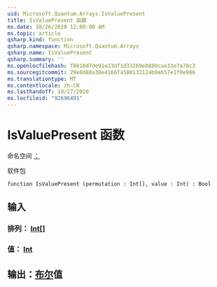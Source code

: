 ```yaml
---
uid: Microsoft.Quantum.Arrays.IsValuePresent
title: IsValuePresent 函数
ms.date: 10/26/2020 12:00:00 AM
ms.topic: article
qsharp.kind: function
qsharp.namespace: Microsoft.Quantum.Arrays
qsharp.name: IsValuePresent
qsharp.summary: ''
ms.openlocfilehash: f8810d7de91e13df1d33269e8880cae33e7a78c3
ms.sourcegitcommit: 29e0d88a30e4166fa580132124b0eb57e1f0e986
ms.translationtype: MT
ms.contentlocale: zh-CN
ms.lasthandoff: 10/27/2020
ms.locfileid: "92696491"
---
```

# <a name="isvaluepresent-function"></a>IsValuePresent 函数

命名空间 [：](xref:Microsoft.Quantum.Arrays)

软件包 [](https://nuget.org/packages/)




```qsharp
function IsValuePresent (permutation : Int[], value : Int) : Bool
```


## <a name="input"></a>输入

### <a name="permutation--int"></a>排列： [Int](xref:microsoft.quantum.lang-ref.int)[]




### <a name="value--int"></a>值： [Int](xref:microsoft.quantum.lang-ref.int)





## <a name="output--bool"></a>输出：[布尔](xref:microsoft.quantum.lang-ref.bool)值

